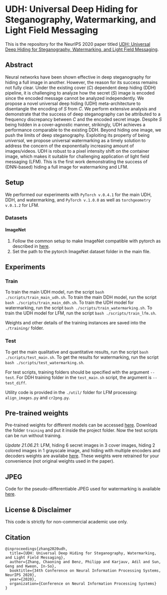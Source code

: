 # UDH: Universal Deep Hiding for Steganography, Watermarking, and Light Field Messaging
This is the repository for the NeurIPS 2020 paper titled [UDH: Universal Deep Hiding for Steganography, Watermarking, and Light Field Messaging](https://papers.nips.cc/paper/2020/file/73d02e4344f71a0b0d51a925246990e7-Paper.pdf).

## Abstract
Neural networks have been shown effective in deep steganography for hiding a full image in another. However, the reason for its success remains not fully clear. Under the existing cover (*C*) dependent deep hiding (DDH) pipeline, it is challenging to analyze how the secret (*S*) image is encoded since the encoded message cannot be analyzed independently. We propose a novel universal deep hiding (UDH) meta-architecture to disentangle the encoding of *S* from *C*. We perform extensive analysis and demonstrate that the success of deep steganography can be attributed to a frequency discrepancy between *C* and the encoded secret image. Despite *S* being hidden in a cover-agnostic manner, strikingly, UDH achieves a performance comparable to the existing DDH. Beyond hiding one image, we push the limits of deep steganography. Exploiting its property of being *universal*, we propose universal watermarking as a timely solution to address the concern of the exponentially increasing amount of images/videos. UDH is robust to a pixel intensity shift on the container image, which makes it suitable for challenging application of light field messaging (LFM). This is the first work demonstrating the success of (DNN-based) hiding a full image for watermarking and LFM.

## Setup 
We performed our experiments with `PyTorch v.0.4.1` for the main UDH, DDH, and watermarking, and `PyTorch v.1.0.0` as well as `torchgeometry v.0.1.2` for LFM.

### Datasets 
#### ImageNet
 1. Follow the common setup to make ImageNet compatible with pytorch as described in [here](https://github.com/pytorch/examples/tree/master/imagenet).
 2. Set the path to the pytorch ImageNet dataset folder in the main file.

## Experiments
### Train
To train the main UDH model, run the script `bash ./scripts/train_main_udh.sh`.
To train the main DDH model, run the script `bash ./scripts/train_main_ddh.sh`.
To train the UDH model for watermarking, run the script `bash ./scripts/train_watermarking.sh`.
To train the UDH model for LFM, run the script `bash ./scripts/train_lfm.sh`.

Weights and other details of the training instances are saved into the `./training/` folder.

### Test
To get the main qualitative and quantitative results, run the script `bash ./scripts/test_main.sh`.
To get the results for watermarking, run the script `bash ./scripts/test_watermarking.sh`.

For test scripts, training folders should be specified with the argument `--test`. 
For DDH training folder in the `test_main.sh` script, the argument is `--test_diff`.

Utility code is provided in the `./util/` folder for LFM processing: `align_images.py` and `cr2png.py`.

## Pre-trained weights
Pre-trained weights for different models can be accessed [here](https://cloud.frameau.xyz/index.php/s/dFGagRWystSss7D). 
Download the folder `training` and put it inside the project folder. Now the test scripts can be run without training.

*Update 21.06.21*: LFM, hiding 6 secret images in 3 cover images, hiding 2 colored images in 1 grayscale image, and hiding with multiple encoders and decoders weights are availabe [here](https://cloud.frameau.xyz/index.php/s/YDowXx5L8LqTaoM). These weights were retrained for your convenience (not original weights used in the paper).

## JPEG
Code for the pseudo-differentiable JPEG used for watermarking is available [here](https://github.com/ChaoningZhang/Pseudo-Differentiable-JPEG).

## License & Disclaimer
This code is strictly for non-commercial academic use only. 

## Citation
```
@inproceedings{zhang2020udh,
  title={UDH: Universal Deep Hiding for Steganography, Watermarking, and Light Field Messaging},
  author={Zhang, Chaoning and Benz, Philipp and Karjauv, Adil and Sun, Geng and Kweon, In-So},
  booktitle={34th Conference on Neural Information Processing Systems, NeurIPS 2020},
  year={2020},
  organization={Conference on Neural Information Processing Systems}
}
```
